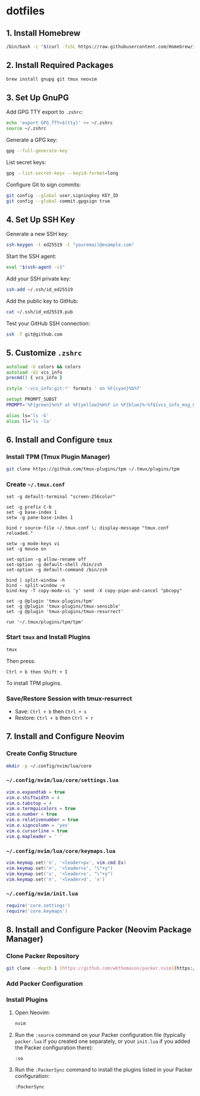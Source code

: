 # dotfiles

## 1. Install Homebrew

```bash
/bin/bash -c "$(curl -fsSL https://raw.githubusercontent.com/Homebrew/install/HEAD/install.sh)"
```

## 2. Install Required Packages

```bash
brew install gnupg git tmux neovim
```

## 3. Set Up GnuPG

Add GPG TTY export to `.zshrc`:

```bash
echo 'export GPG_TTY=$(tty)' >> ~/.zshrc
source ~/.zshrc
```

Generate a GPG key:

```bash
gpg --full-generate-key
```

List secret keys:

```bash
gpg --list-secret-keys --keyid-format=long
```

Configure Git to sign commits:

```bash
git config --global user.signingkey KEY_ID
git config --global commit.gpgsign true
```

## 4. Set Up SSH Key

Generate a new SSH key:

```bash
ssh-keygen -t ed25519 -C "youremail@example.com"
```

Start the SSH agent:

```bash
eval "$(ssh-agent -s)"
```

Add your SSH private key:

```bash
ssh-add ~/.ssh/id_ed25519
```

Add the public key to GitHub:

```bash
cat ~/.ssh/id_ed25519.pub
```

Test your GitHub SSH connection:

```bash
ssh -T git@github.com
```

## 5. Customize `.zshrc`

```zsh
autoload -U colors && colors
autoload -Uz vcs_info
precmd() { vcs_info }

zstyle ':vcs_info:git:*' formats ' on %F{cyan}%b%f'

setopt PROMPT_SUBST
PROMPT='%F{green}%n%f at %F{yellow}%m%f in %F{blue}%~%f${vcs_info_msg_0_} %(?.%F{magenta}>%f.%F{red}>%f) '

alias ls='ls -G'
alias ll='ls -la'
```

## 6. Install and Configure `tmux`

### Install TPM (Tmux Plugin Manager)

```bash
git clone https://github.com/tmux-plugins/tpm ~/.tmux/plugins/tpm
```

### Create `~/.tmux.conf`

```tmux
set -g default-terminal "screen-256color"

set -g prefix C-b
set -g base-index 1
setw -g pane-base-index 1

bind r source-file ~/.tmux.conf \; display-message "tmux.conf reloaded."

setw -g mode-keys vi
set -g mouse on

set-option -g allow-rename off
set-option -g default-shell /bin/zsh
set-option -g default-command /bin/zsh

bind | split-window -h
bind - split-window -v
bind-key -T copy-mode-vi 'y' send -X copy-pipe-and-cancel "pbcopy"

set -g @plugin 'tmux-plugins/tpm'
set -g @plugin 'tmux-plugins/tmux-sensible'
set -g @plugin 'tmux-plugins/tmux-resurrect'

run '~/.tmux/plugins/tpm/tpm'
```

### Start `tmux` and Install Plugins

```bash
tmux
```

Then press:

```
Ctrl + b then Shift + I
```

To install TPM plugins.

### Save/Restore Session with tmux-resurrect

- Save: `Ctrl + b` then `Ctrl + s`  
- Restore: `Ctrl + b` then `Ctrl + r`

## 7. Install and Configure Neovim

### Create Config Structure

```bash
mkdir -p ~/.config/nvim/lua/core
```

### `~/.config/nvim/lua/core/settings.lua`

```lua
vim.o.expandtab = true
vim.o.shiftwidth = 4
vim.o.tabstop = 4
vim.o.termguicolors = true
vim.o.number = true
vim.o.relativenumber = true
vim.o.signcolumn = 'yes'
vim.o.cursorline = true
vim.g.mapleader = ' '
```

### `~/.config/nvim/lua/core/keymaps.lua`

```lua
vim.keymap.set('n', '<leader>pv', vim.cmd.Ex)
vim.keymap.set('n', '<leader>x', "\"+y")
vim.keymap.set('v', '<leader>x', "\"+y")
vim.keymap.set('n', '<leader>d', 'x')
```

### `~/.config/nvim/init.lua`

```lua
require('core.settings')
require('core.keymaps')
```

## 8. Install and Configure Packer (Neovim Package Manager)

### Clone Packer Repository

```bash
git clone --depth 1 [https://github.com/wbthomason/packer.nvim](https://github.com/wbthomason/packer.nvim) ~/.local/share/nvim/site/pack/packer/start/packer.nvim
```

### Add Packer Configuration

### Install Plugins

1.  Open Neovim:

    ```bash
    nvim
    ```

2.  Run the `:source` command on your Packer configuration file (typically `packer.lua` if you created one separately, or your `init.lua` if you added the Packer configuration there):

    ```vim
    :so
    ```

3.  Run the `:PackerSync` command to install the plugins listed in your Packer configuration:

    ```vim
    :PackerSync
    ```

